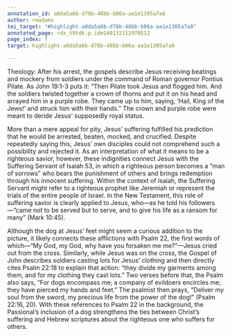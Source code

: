 ```yaml
---
annotation_id: a0da5a6b-d78b-48bb-b06a-aa1e1305a7a8
author: rmadams
tei_target: "#highlight-a0da5a6b-d78b-48bb-b06a-aa1e1305a7a8"
annotated_page: rdx_t9tdk.p.idm140132112970512
page_index: 7
target: highlight-a0da5a6b-d78b-48bb-b06a-aa1e1305a7a8

---
```

Theology:
After his arrest, the gospels describe Jesus receiving beatings and mockery from soldiers under the command of Roman governor Pontius Pilate. As John 19:1-3 puts it: “Then Pilate took Jesus and flogged him. And the soldiers twisted together a crown of thorns and put it on his head and arrayed him in a purple robe. They came up to him, saying, ‘Hail, King of the Jews!’ and struck him with their hands.” The crown and purple robe were meant to deride Jesus’ supposedly royal status. 

More than a mere appeal for pity, Jesus’ suffering fulfilled his prediction that he would be arrested, beaten, mocked, and crucified. Despite repeatedly saying this, Jesus’ own disciples could not comprehend such a possibility and rejected it. As an interpretation of what it means to be a righteous savior, however, these indignities connect Jesus with the Suffering Servant of Isaiah 53, in which a righteous person becomes a “man of sorrows” who bears the punishment of others and brings redemption through his innocent suffering. Within the context of Isaiah, the Suffering Servant might refer to a righteous prophet like Jeremiah or represent the trials of the entire people of Israel. In the New Testament, this role of suffering savior is clearly applied to Jesus, who—as he told his followers—“came not to be served but to serve, and to give his life as a ransom for many” (Mark 10:45). 

Although the dog at Jesus’ feet might seem a curious addition to the picture, it likely connects these afflictions with Psalm 22, the first words of which—“My God, my God, why have you forsaken me me?”—Jesus cried out from the cross. Similarly, while Jesus was on the cross, the Gospel of John describes soldiers casting lots for Jesus’ clothing and then directly cites Psalm 22:18 to explain that action: “they divide my garments among them, and for my clothing they cast lots.” Two verses before that, the Psalm also says, “For dogs encompass me; a company of evildoers encircles me; they have pierced my hands and feet.” The psalmist then prays, “Deliver my soul from the sword, my precious life from the power of the dog!” (Psalm 22:16, 20). With these references to Psalm 22 in the background, the Passional’s inclusion of a dog strengthens the ties between Christ’s suffering and Hebrew scriptures about the righteous one who suffers for others. 
